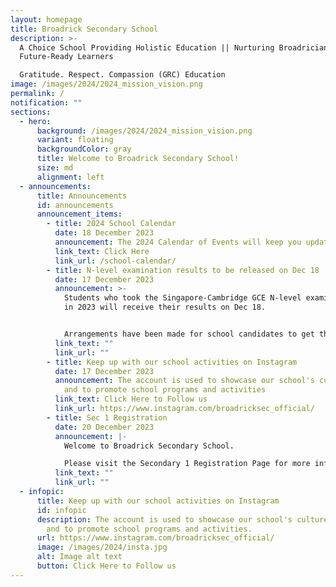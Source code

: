 ```yaml
---
layout: homepage
title: Broadrick Secondary School
description: >-
  A Choice School Providing Holistic Education || Nurturing Broadricians To Be
  Future-Ready Learners

  Gratitude. Respect. Compassion (GRC) Education
image: /images/2024/2024_mission_vision.png
permalink: /
notification: ""
sections:
  - hero:
      background: /images/2024/2024_mission_vision.png
      variant: floating
      backgroundColor: gray
      title: Welcome to Broadrick Secondary School!
      size: md
      alignment: left
  - announcements:
      title: Announcements
      id: announcements
      announcement_items:
        - title: 2024 School Calendar
          date: 18 December 2023
          announcement: The 2024 Calendar of Events will keep you updated
          link_text: Click Here
          link_url: /school-calendar/
        - title: N-level examination results to be released on Dec 18
          date: 17 December 2023
          announcement: >-
            Students who took the Singapore-Cambridge GCE N-level examinations
            in 2023 will receive their results on Dec 18.


            Arrangements have been made for school candidates to get their results at their schools from 2pm
          link_text: ""
          link_url: ""
        - title: Keep up with our school activities on Instagram
          date: 17 December 2023
          announcement: The account is used to showcase our school's culture and values,
            and to promote school programs and activities
          link_text: Click Here to Follow us
          link_url: https://www.instagram.com/broadricksec_official/
        - title: Sec 1 Registration
          date: 20 December 2023
          announcement: |-
            Welcome to Broadrick Secondary School.

            Please visit the Secondary 1 Registration Page for more information.
          link_text: ""
          link_url: ""
  - infopic:
      title: Keep up with our school activities on Instagram
      id: infopic
      description: The account is used to showcase our school's culture and values,
        and to promote school programs and activities.
      url: https://www.instagram.com/broadricksec_official/
      image: /images/2024/insta.jpg
      alt: Image alt text
      button: Click Here to Follow us
---
```


